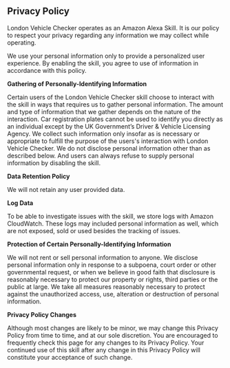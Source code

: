 ## Privacy Policy
London Vehicle Checker operates as an Amazon Alexa Skill. It is our policy to respect your privacy regarding any information we may collect while operating.

We use your personal information only to provide a personalized user experience. By enabling the skill, you agree to use of information in accordance with this policy.

**Gathering of Personally-Identifying Information**

Certain users of the London Vehicle Checker skill choose to interact with the skill in ways that requires us to gather personal information. The amount and type of information that we gather depends on the nature of the interaction. Car registration plates cannot be used to identify you directly as an individual except by the UK Government’s Driver & Vehicle Licensing Agency. We collect such information only insofar as is necessary or appropriate to fulfill the purpose of the users's interaction with London Vehicle Checker. We do not disclose personal information other than as described below. And users can always refuse to supply personal information by disabling the skill.

**Data Retention Policy**

We will not retain any user provided data.

**Log Data**

To be able to investigate issues with the skill, we store logs with Amazon CloudWatch. These logs may included personal information as well, which are not exposed, sold or used besides the tracking of issues.

**Protection of Certain Personally-Identifying Information**

We will not rent or sell personal information to anyone. We disclose personal information only in response to a subpoena, court order or other governmental request, or when we believe in good faith that disclosure is reasonably necessary to protect our property or rights, third parties or the public at large. We take all measures reasonably necessary to protect against the unauthorized access, use, alteration or destruction of personal information.

**Privacy Policy Changes**

Although most changes are likely to be minor, we may change this Privacy Policy from time to time, and at our sole discretion. You are encouraged to frequently check this page for any changes to its Privacy Policy. Your continued use of this skill after any change in this Privacy Policy will constitute your acceptance of such change.
